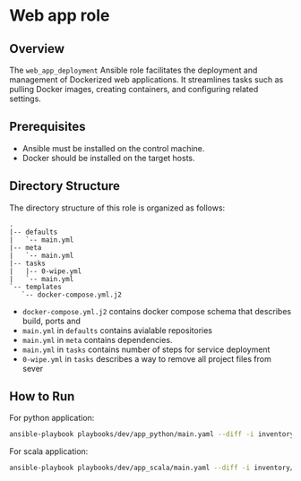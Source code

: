 # Web app role

## Overview

The `web_app_deployment` Ansible role facilitates the deployment and management of Dockerized web applications. It streamlines tasks such as pulling Docker images, creating containers, and configuring related settings.

## Prerequisites

- Ansible must be installed on the control machine.
- Docker should be installed on the target hosts.

## Directory Structure

The directory structure of this role is organized as follows:

```
.
|-- defaults
|   `-- main.yml
|-- meta
|   `-- main.yml
|-- tasks
|   |-- 0-wipe.yml
|   `-- main.yml
`-- templates
   `-- docker-compose.yml.j2
```

- `docker-compose.yml.j2` contains docker compose schema that describes build, ports and
- `main.yml` in `defaults` contains avialable repositories
- `main.yml` in `meta` contains dependencies.
- `main.yml` in `tasks` contains number of steps for service deployment
- `0-wipe.yml` in `tasks` describes a way to remove all project files from sever

## How to Run

For python application:

```bash
ansible-playbook playbooks/dev/app_python/main.yaml --diff -i inventory/default_aws_ec2.yml --private-key ~/.ssh/yandex_cloud
```

For scala application:

```bash
ansible-playbook playbooks/dev/app_scala/main.yaml --diff -i inventory/default_aws_ec2.yml --private-key ~/.ssh/yandex_cloud
```
